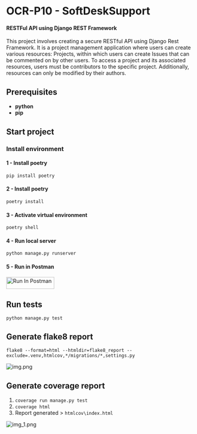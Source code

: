 # OCR-P10 - SoftDeskSupport
#### RESTFul API using Django REST Framework

This project involves creating a secure RESTful API using Django Rest Framework. It is a project management application where users can create various resources: Projects, within which users can create Issues that can be commented on by other users. To access a project and its associated resources, users must be contributors to the specific project. Additionally, resources can only be modified by their authors.

## Prerequisites

* **python**
* **pip**

## Start project

### Install environment

#### 1 - Install poetry
`pip install poetry`

#### 2 - Install poetry
`poetry install`

#### 3 - Activate virtual environment
`poetry shell`

#### 4 - Run local server
`python manage.py runserver`

#### 5 - Run in Postman
[<img src="https://run.pstmn.io/button.svg" alt="Run In Postman" style="width: 128px; height: 32px;">](https://god.gw.postman.com/run-collection/32415762-15cc7ebd-6694-414b-b0cb-93c1771fe66b?action=collection%2Ffork&source=rip_markdown&collection-url=entityId%3D32415762-15cc7ebd-6694-414b-b0cb-93c1771fe66b%26entityType%3Dcollection%26workspaceId%3Db3627675-1977-4b48-b64f-09a9ea188ea8)


## Run tests

`python manage.py test`

## Generate flake8 report
```flake8 --format=html --htmldir=flake8_report --exclude=.venv,htmlcov,*/migrations/*,settings.py```

![img.png](flake8.png)
## Generate coverage report
1. `coverage run manage.py test`
2. `coverage html`
3. Report generated > `htmlcov\index.html`

![img_1.png](coverage.png)